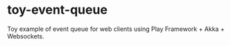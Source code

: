 toy-event-queue
===============

Toy example of event queue for web clients using Play Framework + Akka + Websockets.

